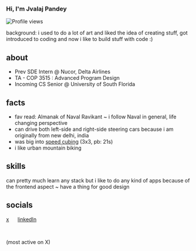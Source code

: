 ### Hi, I'm Jvalaj Pandey
 
 ![Profile views](https://komarev.com/ghpvc/?username=jvala&label=Profile%20views&color=0e75b6&style=flat)

background: i used to do a lot of art and liked the idea of creating stuff, got introduced to coding and now i like to build stuff with code :)

## about

* Prev SDE Intern @ Nucor, Delta Airlines
* TA - COP 3515 : Advanced Program Design
* Incoming CS Senior @ University of South Florida
 
## facts
* fav read: Almanak of Naval Ravikant ~ i follow Naval in general, life changing perspective
* can drive both left-side and right-side steering cars because i am originally from new delhi, india
* was big into [speed cubing](https://www.worldcubeassociation.org/persons/2015PAND09) (3x3, pb: 21s)
* i like urban mountain biking

 
## skills
 
<!--- feel free to add your own badges and skills. Google https://img.shields.io/badge/SKILL-NAME-000000?style=for-the-badge&logo=SKILL-NAME&logoColor=white) for badges -->
can pretty much learn any stack but i like to do any kind of apps because of the frontend aspect ~ have a thing for good design 


## socials
[x](https://x.com/jvalaj13) &nbsp;&nbsp;&nbsp;&nbsp; [linkedIn](https://www.linkedin.com/in/jvalaj)

&nbsp;
&nbsp;  

(most active on X)
